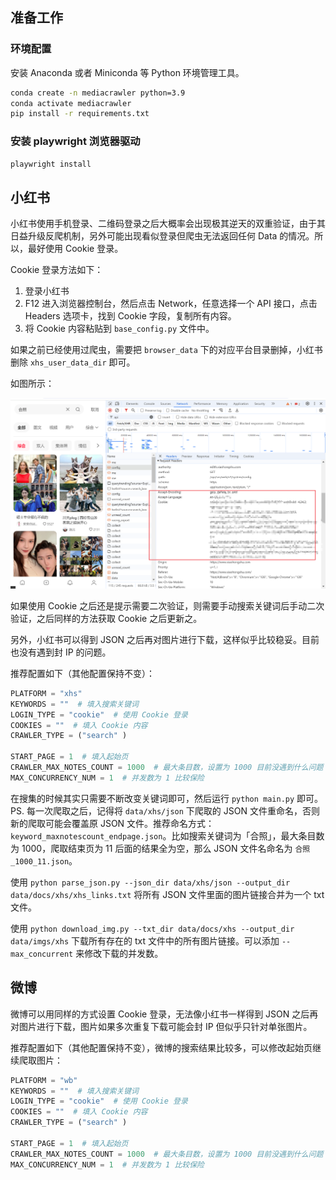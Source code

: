 ## 准备工作

### 环境配置

安装 Anaconda 或者 Miniconda 等 Python 环境管理工具。

```bash
conda create -n mediacrawler python=3.9
conda activate mediacrawler
pip install -r requirements.txt
```

### 安装 playwright 浏览器驱动

```bash
playwright install
```

## 小红书

小红书使用手机登录、二维码登录之后大概率会出现极其逆天的双重验证，由于其日益升级反爬机制，另外可能出现看似登录但爬虫无法返回任何 Data 的情况。所以，最好使用 Cookie 登录。

Cookie 登录方法如下：
1. 登录小红书
2. F12 进入浏览器控制台，然后点击 Network，任意选择一个 API 接口，点击 Headers 选项卡，找到 Cookie 字段，复制所有内容。
3. 将 Cookie 内容粘贴到 `base_config.py` 文件中。 

如果之前已经使用过爬虫，需要把 `browser_data` 下的对应平台目录删掉，小红书删除 `xhs_user_data_dir` 即可。

如图所示：

![获取小红书 Cookie 的方法](static/获取Cookie.png)

如果使用 Cookie 之后还是提示需要二次验证，则需要手动搜索关键词后手动二次验证，之后同样的方法获取 Cookie 之后更新之。

另外，小红书可以得到 JSON 之后再对图片进行下载，这样似乎比较稳妥。目前也没有遇到封 IP 的问题。 

推荐配置如下（其他配置保持不变）：

```python
PLATFORM = "xhs"
KEYWORDS = ""  # 填入搜索关键词
LOGIN_TYPE = "cookie"  # 使用 Cookie 登录
COOKIES = ""  # 填入 Cookie 内容
CRAWLER_TYPE = ("search" )

START_PAGE = 1  # 填入起始页
CRAWLER_MAX_NOTES_COUNT = 1000  # 最大条目数，设置为 1000 目前没遇到什么问题
MAX_CONCURRENCY_NUM = 1  # 并发数为 1 比较保险
```

在搜集的时候其实只需要不断改变关键词即可，然后运行 `python main.py` 即可。PS. 每一次爬取之后，记得将 `data/xhs/json` 下爬取的 JSON 文件重命名，否则新的爬取可能会覆盖原 JSON 文件。推荐命名方式：`keyword_maxnotescount_endpage.json`。比如搜索关键词为「合照」，最大条目数为 1000，爬取结束页为 11 后面的结果全为空，那么 JSON 文件名命名为 `合照_1000_11.json`。

使用 `python parse_json.py --json_dir data/xhs/json --output_dir data/docs/xhs/xhs_links.txt` 将所有 JSON 文件里面的图片链接合并为一个 txt 文件。

使用 `python download_img.py --txt_dir data/docs/xhs --output_dir data/imgs/xhs` 下载所有存在的 txt 文件中的所有图片链接。可以添加 `--max_concurrent` 来修改下载的并发数。

## 微博

微博可以用同样的方式设置 Cookie 登录，无法像小红书一样得到 JSON 之后再对图片进行下载，图片如果多次重复下载可能会封 IP 但似乎只针对单张图片。

推荐配置如下（其他配置保持不变），微博的搜索结果比较多，可以修改起始页继续爬取图片：

```python
PLATFORM = "wb"
KEYWORDS = ""  # 填入搜索关键词
LOGIN_TYPE = "cookie"  # 使用 Cookie 登录
COOKIES = ""  # 填入 Cookie 内容
CRAWLER_TYPE = ("search" )

START_PAGE = 1  # 填入起始页
CRAWLER_MAX_NOTES_COUNT = 1000  # 最大条目数，设置为 1000 目前没遇到什么问题
MAX_CONCURRENCY_NUM = 1  # 并发数为 1 比较保险
```